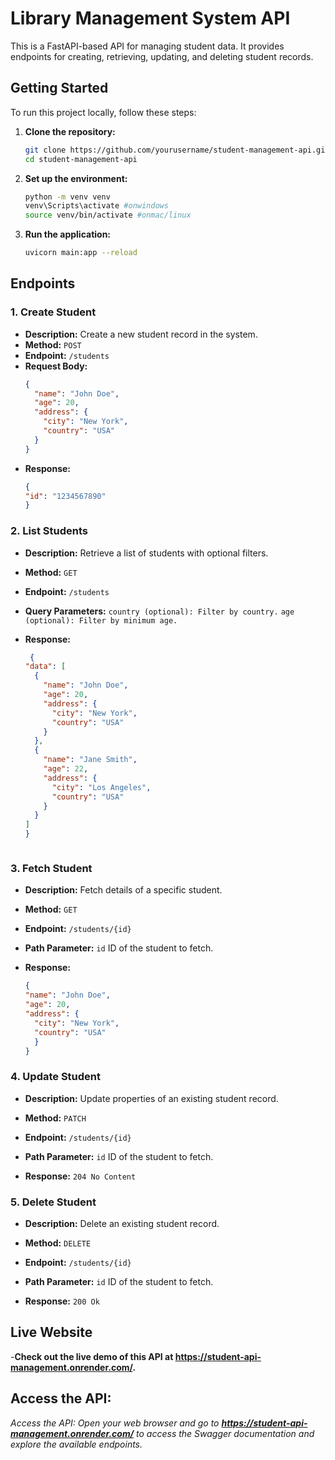 # Library Management System API

This is a FastAPI-based API for managing student data. It provides endpoints for creating, retrieving, updating, and deleting student records.

## Getting Started

To run this project locally, follow these steps:

1. **Clone the repository:**
   ```bash
   git clone https://github.com/yourusername/student-management-api.git
   cd student-management-api

2. **Set up the environment:**
   ```bash
   python -m venv venv
   venv\Scripts\activate #onwindows
   source venv/bin/activate #onmac/linux

3. **Run the application:**
   ```bash
   uvicorn main:app --reload


## Endpoints

### 1. Create Student

- **Description:** Create a new student record in the system.
- **Method:** `POST`
- **Endpoint:** `/students`
- **Request Body:**
  ```json
  {
    "name": "John Doe",
    "age": 20,
    "address": {
      "city": "New York",
      "country": "USA"
    }
  }

- **Response:**
  ```json
  {
  "id": "1234567890"
  }

### 2. List Students

- **Description:** Retrieve a list of students with optional filters.
- **Method:** `GET  `
- **Endpoint:** `/students`
- **Query Parameters:** `country (optional): Filter by country.`
`age (optional): Filter by minimum age.`


- **Response:**
  ```json
   {
  "data": [
    {
      "name": "John Doe",
      "age": 20,
      "address": {
        "city": "New York",
        "country": "USA"
      }
    },
    {
      "name": "Jane Smith",
      "age": 22,
      "address": {
        "city": "Los Angeles",
        "country": "USA"
      }
    }
  ]
  }



### 3. Fetch Student

- **Description:**  Fetch details of a specific student.
- **Method:** `GET`
- **Endpoint:** `/students/{id}`
- **Path Parameter:** `id` ID of the student to fetch.

- **Response:**
  ```json
  {
  "name": "John Doe",
  "age": 20,
  "address": {
    "city": "New York",
    "country": "USA"
    }
  }


### 4. Update Student

- **Description:** Update properties of an existing student record.
- **Method:** `PATCH`
- **Endpoint:** `/students/{id}`
- **Path Parameter:** `id` ID of the student to fetch.

- **Response:** `204 No Content`

### 5. Delete Student

- **Description:** Delete an existing student record.
- **Method:** `DELETE`
- **Endpoint:** `/students/{id}`
- **Path Parameter:** `id` ID of the student to fetch.

- **Response:** `200 Ok`

## Live Website
-**Check out the live demo of this API at https://student-api-management.onrender.com/.**

## Access the API:
*Access the API:
Open your web browser and go to **https://student-api-management.onrender.com/**  to access the Swagger documentation and explore the available endpoints.*
